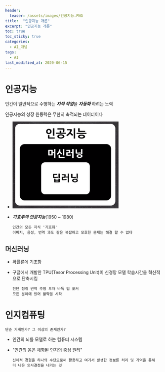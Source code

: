```yaml
---
header:
  teaser: /assets/images/인공지능.PNG
title:  "인공지능 개론"
excerpt: "인공지능 개론"
toc: true
toc_sticky: true
categories:
  - AI_개념
tags:
  - AI
last_modified_at: 2020-06-15
---
```

# 인공지능
인간이 일반적으로 수행하는 ***지적 작업***을 ***자동화*** 하려는 노력

인공지능의 성장 원동력은 무한히 축적되는 데이터이다
* ![인공지능](/assets/images/인공지능.PNG)
* ***기호주의 인공지능***(1950 ~ 1980)

      인간의 모든 지식 '기호화' 
      이미지, 음성, 번역 과도 같은 복잡하고 모호한 문제는 해결 할 수 없다
      
## 머신러닝
* 확률론에 기초함
* 구글에서 개발한 TPU(Tesor Processing Unit)이
  신경망 모델 학습시간을 혁신적으로 단축시킴
  
      진단 청취 번역 주행 투자 바둑 법 포커
      모든 분야에 있어 활약을 시작

# 인지컴퓨팅

    단순 기계인가? 그 이상의 존재인가?
    
* 인간의 뇌를 모델로 하는 컴퓨터 시스템
* "인간의 몸은 체화된 인지의 중심 원리"

      신체적 경험을 하나의 수단으로써 활용하고 여기서 발생한 정보를 처리 및 기억을 통해
      더 나은 의사결정을 내리는 것
